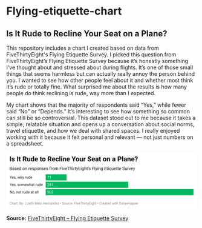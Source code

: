 # Flying-etiquette-chart

## Is It Rude to Recline Your Seat on a Plane?

This repository includes a chart I created based on data from FiveThirtyEight's Flying Etiquette Survey. I picked this question from FiveThirtyEight’s Flying Etiquette Survey because it’s honestly something I’ve thought about and stressed about during flights. It’s one of those small things that seems harmless but can actually really annoy the person behind you. I wanted to see how other people feel about it and whether most think it’s rude or totally fine. What surprised me about the results is how many people do think reclining is rude, way more than I expected. 

My chart shows that the majority of respondents said “Yes,” while fewer said “No” or “Depends.” It’s interesting to see how something so common can still be so controversial. This dataset stood out to me because it takes a simple, relatable situation and opens up a conversation about social norms, travel etiquette, and how we deal with shared spaces. I really enjoyed working with it because it felt personal and relevant — not just numbers on a spreadsheet.

![Flying Etiquette Chart](https://github.com/LizethMelo/Flying-etiquette-chart/blob/main/Question%206%3A%20Lizeth%20Melo%20Hernandez.png?raw=true)

**Source:** [FiveThirtyEight – Flying Etiquette Survey](https://github.com/fivethirtyeight/data/tree/master/flying-etiquette-survey)
